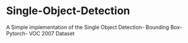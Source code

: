 # Single-Object-Detection
A Simple implementation of the Single Object Detection- Bounding Box- Pytorch- VOC 2007 Dataset

